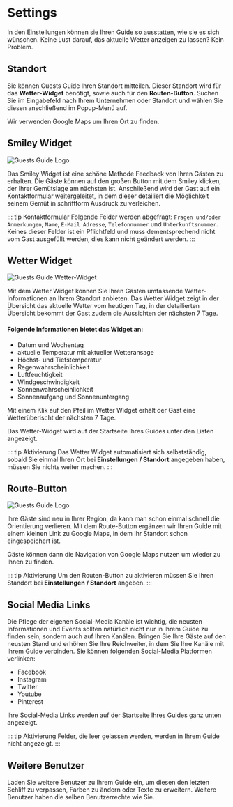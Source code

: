 # Settings

In den Einstellungen können sie Ihren Guide so ausstatten, wie sie es sich wünschen. Keine Lust darauf, das aktuelle Wetter anzeigen zu lassen? Kein Problem.

## Standort

Sie können Guests Guide Ihren Standort mitteilen. Dieser Standort wird für das **Wetter-Widget** benötigt, sowie auch für den **Routen-Button**. Suchen Sie im Eingabefeld nach Ihrem Unternehmen oder Standort und wählen Sie diesen anschließend im Popup-Menü auf. 

Wir verwenden Google Maps um Ihren Ort zu finden.

## Smiley Widget

![Guests Guide Logo](https://img.guestsguide.com/1480xAUTO/media/1660479086_rZOTN4jZYGdWUC4GhEs0.jpg)

Das Smiley Widget ist eine schöne Methode Feedback von Ihren Gästen zu erhalten. Die Gäste können auf den großen Button mit dem Smiley klicken, der Ihrer Gemütslage am nächsten ist. Anschließend wird der Gast auf ein Kontaktformular weitergeleitet, in dem dieser detailiert die Möglichkeit seinem Gemüt in schriftform Ausdruck zu verleichen. 

::: tip Kontaktformular
Folgende Felder werden abgefragt: `Fragen und/oder Anmerkungen`, `Name`, `E-Mail Adresse`, `Telefonnummer` und `Unterkunftsnummer`. Keines dieser Felder ist ein Pflichtfeld und muss dementsprechend nicht vom Gast ausgefüllt werden, dies kann nicht geändert werden.
:::

## Wetter Widget

![Guests Guide Wetter-Widget](https://img.guestsguide.com/1480xAUTO/media/1660476322_c8KGTnwUHwAgzEC4G4Ia.jpg)

Mit dem Wetter Widget können Sie Ihren Gästen umfassende Wetter-Informationen an Ihrem Standort anbieten. Das Wetter Widget zeigt in der Übersicht das aktuelle Wetter vom heutigen Tag, in der detailierten Übersicht bekommt der Gast zudem die Aussichten der nächsten 7 Tage.

#### Folgende Informationen bietet das Widget an:

- Datum und Wochentag
- aktuelle Temperatur mit aktueller Wetteransage
- Höchst- und Tiefstemperatur
- Regenwahrscheinlichkeit
- Luftfeuchtigkeit
- Windgeschwindigkeit
- Sonnenwahrscheinlichkeit
- Sonnenaufgang und Sonnenuntergang

Mit einem Klik auf den Pfeil im Wetter Widget erhält der Gast eine Wetterüberischt der nächsten 7 Tage.

Das Wetter-Widget wird auf der Startseite Ihres Guides unter den Listen angezeigt.

::: tip Aktivierung
Das Wetter Widget automatisiert sich selbstständig, sobald Sie einmal Ihren Ort bei **Einstellungen / Standort** angegeben haben, müssen Sie nichts weiter machen.
:::

## Route-Button

<!-- TODO Eigenes Bild für den Route-Button -->
![Guests Guide Logo](https://img.guestsguide.com/1480xAUTO/media/1660476164_SpTwTfnjPBhlBXW7mBk5.jpg)

Ihre Gäste sind neu in Ihrer Region, da kann man schon einmal schnell die Orientierung verlieren. Mit dem Route-Button ergänzen wir Ihren Guide mit einem kleinen Link zu Google Maps, in dem Ihr Standort schon eingespeichert ist.

Gäste können dann die Navigation von Google Maps nutzen um wieder zu Ihnen zu finden.

::: tip Aktivierung
Um den Routen-Button zu aktivieren müssen Sie Ihren Standort bei **Einstellungen / Standort** angeben.
:::

## Social Media Links

<!-- TODO Eigenes Bild für den Route-Button -->

Die Pflege der eigenen Social-Media Kanäle ist wichtig, die neusten Informationen und Events sollten natürlich nicht nur in Ihrem Guide zu finden sein, sondern auch auf Ihren Kanälen. Bringen Sie Ihre Gäste auf den neusten Stand und erhöhen Sie Ihre Reichweiter, in dem Sie Ihre Kanäle mit Ihrem Guide verbinden. Sie können folgenden Social-Media Platformen verlinken:

- Facebook
- Instagram
- Twitter
- Youtube
- Pinterest

Ihre Social-Media Links werden auf der Startseite Ihres Guides ganz unten angezeigt.

::: tip Aktivierung
Felder, die leer gelassen werden, werden in Ihrem Guide nicht angezeigt.
:::

## Weitere Benutzer

Laden Sie weitere Benutzer zu Ihrem Guide ein, um diesen den letzten Schliff zu verpassen, Farben zu ändern oder Texte zu erweitern. Weitere Benutzer haben die selben Benutzerrechte wie Sie.
